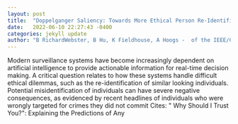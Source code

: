 ```yaml
---
layout: post
title:  "Doppelganger Saliency: Towards More Ethical Person Re-Identification"
date:   2022-06-10 22:27:43 -0400
categories: jekyll update
author: "B RichardWebster, B Hu, K Fieldhouse, A Hoogs -  of the IEEE/CVF Conference on , 2022"
---
```

Modern surveillance systems have become increasingly dependent on artificial intelligence to provide actionable information for real-time decision making. A critical question relates to how these systems handle difficult ethical dilemmas, such as the re-identification of similar looking individuals. Potential misidentification of individuals can have severe negative consequences, as evidenced by recent headlines of individuals who were wrongly targeted for crimes they did not commit  Cites: " Why Should I Trust You?": Explaining the Predictions of Any